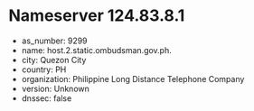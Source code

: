 # Nameserver 124.83.8.1

* as_number: 9299
* name: host.2.static.ombudsman.gov.ph.
* city: Quezon City
* country: PH
* organization: Philippine Long Distance Telephone Company
* version: Unknown
* dnssec: false
